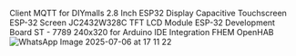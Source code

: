 Client MQTT for DIYmalls 2.8 Inch ESP32 Display Capacitive Touchscreen ESP-32 Screen JC2432W328C TFT LCD Module ESP-32 Development Board ST - 7789 240x320 for Arduino IDE 
Integration FHEM OpenHAB![WhatsApp Image 2025-07-06 at 17 11 22](https://github.com/user-attachments/assets/2b80b99e-d8fd-4efb-b5c1-00251923b399)
